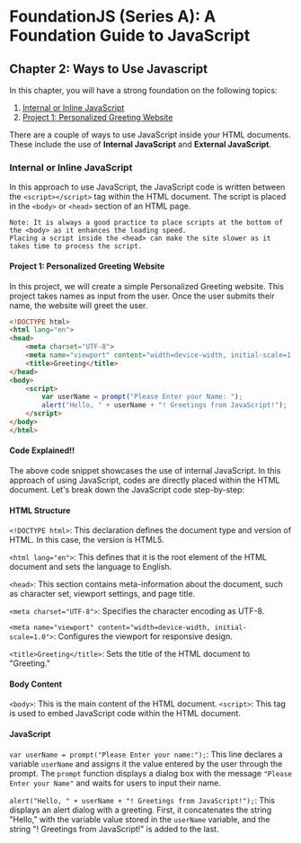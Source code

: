 # FoundationJS (Series A): A Foundation Guide to JavaScript

## Chapter 2: Ways to Use Javascript

In this chapter, you will have a strong foundation on the following topics: 

1. [Internal or Inline JavaScript](#internal-or-inline-javascript)
2. [Project 1: Personalized Greeting Website](#project-1-personalized-greeting-website)
   
There are a couple of ways to use JavaScript inside your HTML documents. These include the use of **Internal JavaScript** and **External JavaScript**.
    
### Internal or Inline JavaScript

In this approach to use JavaScript, the JavaScript code is  written between the `<script></script>` tag within the HTML document. The script is placed in the `<body>` or `<head>` section of an HTML page.

    Note: It is always a good practice to place scripts at the bottom of the <body> as it enhances the loading speed. 
    Placing a script inside the <head> can make the site slower as it takes time to process the script.

#### Project 1: Personalized Greeting Website

In this project, we will create a simple Personalized Greeting website. This project takes names as input from the user. Once the user submits their name, the website will greet the user.

```html
<!DOCTYPE html>
<html lang="en">
<head>
    <meta charset="UTF-8">
    <meta name="viewport" content="width=device-width, initial-scale=1.0">
    <title>Greeting</title>
</head>
<body>
    <script>
        var userName = prompt("Please Enter your Name: ");
        alert("Hello, " + userName + "! Greetings from JavaScript!");
    </script>
</body>
</html>
```
#### Code Explained!!

The above code snippet showcases the use of internal JavaScript. In this approach of using JavaScript, codes are directly placed within the HTML document. Let's break down the JavaScript code step-by-step:

#### HTML Structure

   `<!DOCTYPE html>`: This declaration defines the document type and version of HTML. In this case, the version is HTML5. 

   `<html lang="en">`: This defines that it is the root element of the HTML document and sets the language to English.

   `<head>`: This section contains meta-information about the document, such as character set, viewport settings, and page title.

   `<meta charset="UTF-8">`: Specifies the character encoding as UTF-8.

   `<meta name="viewport" content="width=device-width, initial-scale=1.0">`: Configures the viewport for responsive design.

   `<title>Greeting</title>`: Sets the title of the HTML document to "Greeting."

#### Body Content

   `<body>`: This is the main content of the HTML document.
   `<script>`: This tag is used to embed JavaScript code within the HTML document.

#### JavaScript
   `var userName = prompt("Please Enter your name:");`: This line declares a variable `userName` and assigns it the value entered by the user through the prompt. The `prompt`         function displays a dialog box with the message `"Please Enter your Name"` and waits for users to input their name.
   
   `alert("Hello, " + userName + "! Greetings from JavaScript!");`: This displays an alert dialog with a greeting. First, it concatenates the string "Hello," with the variable    value stored in the `userName` variable, and the string "! Greetings from JavaScript!" is added to the last.


    



